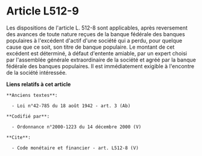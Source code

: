 # Article L512-9

Les dispositions de l'article L. 512-8 sont applicables, après reversement des avances de toute nature reçues de la banque
fédérale des banques populaires à l'excédent d'actif d'une société qui a perdu, pour quelque cause que ce soit, son titre de
banque populaire. Le montant de cet excédent est déterminé, à défaut d'entente amiable, par un expert choisi par l'assemblée
générale extraordinaire de la société et agréé par la banque fédérale des banques populaires. Il est immédiatement exigible à
l'encontre de la société intéressée.

**Liens relatifs à cet article**

	**Anciens textes**:

	  - Loi n°42-785 du 18 août 1942 - art. 3 (Ab)

	**Codifié par**:

	  - Ordonnance n°2000-1223 du 14 décembre 2000 (V)

	**Cite**:

	  - Code monétaire et financier - art. L512-8 (V)
